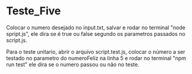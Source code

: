 # Teste_Five

Colocar o numero desejado no input.txt, salvar e rodar no terminal "node spript.js", ele dira se é true
ou false segundo os parametros passados no script.js.

Para o teste unitario, abrir o arquivo script.test.js, colocar o número a ser testado no parametro do 
numeroFeliz na linha 5 e rodar no terminal "npm run test" ele dira se o numero passou ou não no teste.
